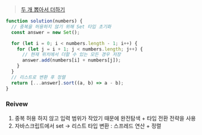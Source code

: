 > [두 개 뽑아서 더하기](https://school.programmers.co.kr/learn/courses/30/lessons/68644?language=javascript)

```javascript
function solution(numbers) {
  // 중복을 허용하지 않기 위해 Set 타입 초기화
  const answer = new Set();

  for (let i = 0; i < numbers.length - 1; i++) {
    for (let j = i + 1; j < numbers.length; j++) {
      // 현재 위치에서 더할 수 있는 모든 경우 저장
      answer.add(numbers[i] + numbers[j]);
    }
  }
  // 리스트로 변환 후 정렬
  return [...answer].sort((a, b) => a - b);
}
```

### Reivew

1. 중복 허용 하지 않고 입력 범위가 작았기 때문에 완전탐색 + 타입 전환 전략을 사용
2. 자바스크립트에서 set -> 리스트 타입 변환 : 스프레드 연산 + 정렬
